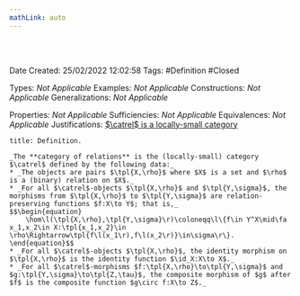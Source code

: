 ```yaml
---
mathLink: auto
---
```


<br />
<br />

Date Created: 25/02/2022 12:02:58
Tags: #Definition #Closed 

Types: _Not Applicable_
Examples: _Not Applicable_
Constructions: _Not Applicable_
Generalizations: _Not Applicable_

Properties: _Not Applicable_
Sufficiencies: _Not Applicable_
Equivalences: _Not Applicable_
Justifications: [$\catrel$ is a locally-small category](Category%20of%20relations%20is%20a%20locally-small%20category.md)

``` ad-Definition
title: Definition.

_The **category of relations** is the (locally-small) category $\catrel$ defined by the following data:_
* _The objects are pairs $\tpl{X,\rho}$ where $X$ is a set and $\rho$ is a (binary) relation on $X$._
* _For all $\catrel$-objects $\tpl{X,\rho}$ and $\tpl{Y,\sigma}$, the morphisms from $\tpl{X,\rho}$ to $\tpl{Y,\sigma}$ are relation-preserving functions $f:X\to Y$; that is,_
$$\begin{equation}
    \hom\l(\tpl{X,\rho},\tpl{Y,\sigma}\r)\coloneqq\l\{f\in Y^X\mid\fa x_1,x_2\in X:\tpl{x_1,x_2}\in \rho\Rightarrow\tpl{f\l(x_1\r),f\l(x_2\r)}\in\sigma\r\}.
\end{equation}$$
* _For all $\catrel$-objects $\tpl{X,\rho}$, the identity morphism on $\tpl{X,\rho}$ is the identity function $\id_X:X\to X$._
* _For all $\catrel$-morphisms $f:\tpl{X,\rho}\to\tpl{Y,\sigma}$ and $g:\tpl{Y,\sigma}\to\tpl{Z,\tau}$, the composite morphism of $g$ after $f$ is the composite function $g\circ f:X\to Z$._

```
